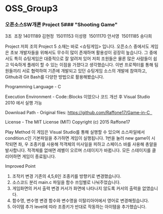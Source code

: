 # OSS_Group3
### 오픈소스SW개론 Project 5### "Shooting Game"
3조  조장 14011189 김현정  15011153 이성령  15011170 안서영  15011185 송다희  

Project
저희 조의 Project 5 소재는 바로 <슈팅게임> 입니다. 
오픈소스 중에서도 게임은 초보 개발자들을 위해서도 무수히 많이 존재하며 활용성이 굉장히 높습니다.
그 중에서도 특히 슈팅게임은 대중적으로 잘 알려져 있어 저희 조원들은 물론 많은 사람들이 쉽고 익숙하게 플레이 할 수 있는 이점을 가졌다고 생각했습니다.
이번 프로젝터를 통해 팀원들끼리 서로 협력하여 기존에 개발되고 있던 슈팅게임 소스의 개발에 참여하고, Github과 Git Bash를 다양한 방법으로 활용해봤습니다.

Programming Language - C

Execution Environment - Code::Blocks 이었으나 코드 개선 후 Visual Studio 2010 에서 실행 가능     

Download Path - Original files: https://github.com/Raffone17/Game-in-C      

License - The MIT License (MIT) Copyright (c) 2015 Raffone17

Play Method
이 게임은 Visual Studio를 통해 실행할 수 있으며 소스파일에서 condition.c인 기본파일을 추가하면 게임이 실행됩니다.
1번을 눌러 new game이 시작되면 좌, 우 조종키를 사용해 적객체의 미사일을 피하고 스페이스 바를 사용해 총알을 발사합니다. 
적객체를 없애면 레벨이 오르며 스테이지가 바뀝니다. 모든 스테이지를 클리어하면 게임이 종료됩니다.

Improved Point
1. 조작키 변경
기존의 4,5,6인 조종키를 방향키로 변경했습니다.
2. 소스코드 분리
main.c 파일을 함수 쓰임별로 나눠주었습니다.
3. 게임화면의 커서 출력 변경
커서가 화면에 나타나지 않도록 커서의 출력을 없앴습니다.
4. 함수명, 변수명 변경
함수와 변수명을 이탈리아어에서 영어로 변경해줬습니다.
5. 아이템 추가
level에 따라 조종키가 반대로 작동하는 아이템을 추가했습니다.
